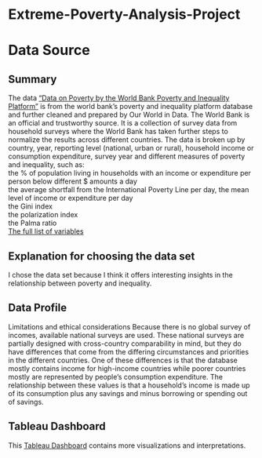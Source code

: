 # Extreme-Poverty-Analysis-Project
# Data Source
## Summary
The data [“Data on Poverty by the World Bank Poverty and Inequality Platform”](https://github.com/owid/poverty-data#a-global-dataset-of-poverty-and-inequality-measures-prepared-by-our-world-in-data-from-the-world-banks-poverty-and-inequality-platform-pip-database) is from the world bank’s poverty and inequality platform database and further cleaned and prepared by Our World in Data. The World Bank is an official and trustworthy source. It is a collection of survey data from household surveys where the World Bank has taken further steps to normalize the results across different countries.
The data is broken up by country, year, reporting level (national, urban or rural), household income or consumption expenditure, survey year and different measures of poverty and inequality, such as: \
the % of population living in households with an income or expenditure per person below different $ amounts a day \
the average shortfall from the International Poverty Line per day, the mean level of income or expenditure per day \
the Gini index \
the polarization index \
the Palma ratio \
[The full list of variables](https://github.com/owid/poverty-data/blob/main/datasets/pip_codebook.csv) 
## Explanation for choosing the data set
I chose the data set because I think it offers interesting insights in the relationship between poverty and inequality. 
## Data Profile
Limitations and ethical considerations
Because there is no global survey of incomes, available national surveys are used. These national surveys are partially designed with cross-country comparability in mind, but they do have differences that come from the differing circumstances and priorities in the different countries. One of these differences is that the database mostly contains income for high-income countries while poorer countries mostly are represented by people’s consumption expenditure. The relationship between these values is that a household’s income is made up of its consumption plus any savings and minus borrowing or spending out of savings. 
## Tableau Dashboard
This [Tableau Dashboard](https://public.tableau.com/app/profile/laura.sabioncello/viz/DataonPovertybytheWorldBankPovertyandInequalityPlatform/ExtremePoverty) contains more visualizations and interpretations.

